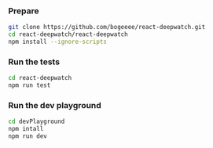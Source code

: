 ### Prepare

```bash
git clone https://github.com/bogeeee/react-deepwatch.git
cd react-deepwatch/react-deepwatch
npm install --ignore-scripts
```


### Run the tests
```bash
cd react-deepwatch
npm run test
```

### Run the dev playground
```bash
cd devPlayground
npm intall
npm run dev